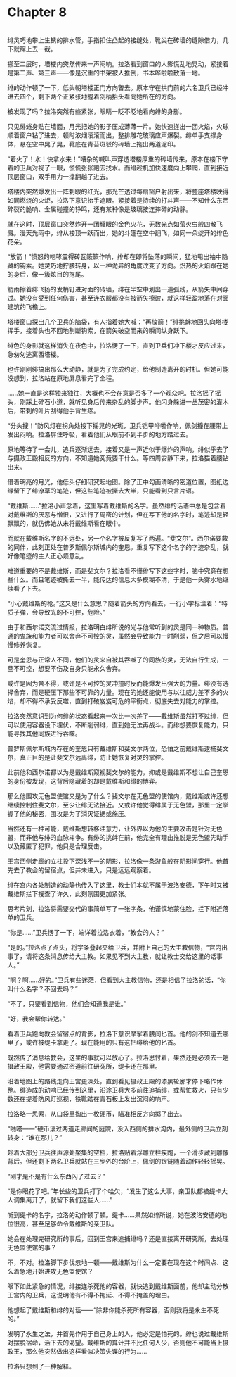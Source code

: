 # Chapter 8

<br>
绯灵巧地攀上生锈的排水管，手指扣住凸起的接缝处，靴尖在砖墙的缝隙借力，几下就蹿上去一截。

挪至二层时，塔楼内突然传来一声闷响。拉洛看到窗口的人影慌乱地晃动，紧接着是第二声、第三声——像是沉重的书架被人推倒，书本哗啦啦散落一地。

绯的动作顿了一下，低头朝塔楼正门方向瞥去。原本守在拱门前的六名卫兵已经冲进去四个，剩下两个正紧张地握着剑柄抬头看向她所在的方向。

被发现了吗？拉洛突然有些紧张，眼睛一眨不眨地看向绯的身影。

只见绯蜷身贴在墙面，月光把她的影子压成薄薄一片。她快速搓出一团火焰，火球顺着窗户钻了进去，顿时浓烟滚滚而出，整排雕花玻璃应声爆裂。绯单手支撑身体，悬在空中晃了晃，靴底在青苔斑驳的砖墙上拖出两道泥印。

“着火了！水！快拿水来！”嘈杂的喊叫声穿透塔楼厚重的砖墙传来，原本在楼下守着的卫兵对视了一眼，慌慌张张跑去找水。而绯趁机加快速度向上攀爬，直到接近顶层窗口，双手用力一撑翻越了进去。

塔楼内突然爆发出一阵刺眼的红光，那光芒透过每扇窗户射出来，将整座塔楼映得如同燃烧的火炬，拉洛下意识抬手遮眼。紧接着是持续的打斗声——不知什么东西碎裂的脆响、金属碰撞的铮鸣，还有某种像是玻璃接连摔碎的动静。

就在这时，顶层窗口突然炸开一团耀眼的金色火花，无数光点如萤火虫般四散飞溅。漫天光雨中，绯从楼顶一跃而出，她的斗篷在空中翻飞，如同一朵绽开的绯色花朵。

“放箭！”愤怒的咆哮震得砖瓦簌簌作响，绯却在即将坠落的瞬间，猛地甩出袖中隐藏的钩索。她灵巧地拧腰转身，以一种诡异的角度改变了方向。炽热的火焰跟在她的身后，像一簇炫目的拖尾。

箭雨擦着绯飞扬的发梢钉进对面的砖墙，绯在半空中划出一道弧线，从箭矢中间穿过。她没有受到任何伤害，甚至连衣服都没有被箭矢擦破，就这样轻盈地落在对面建筑的飞檐上。

塔楼窗口探出几个卫兵的脑袋，有人指着她大喊：“再放箭！”绯挑衅地回头向塔楼挥手，接着头也不回地割断钩索，在箭矢破空而来的瞬间纵身跃下。

绯色的身影就这样消失在夜色中，拉洛愣了一下，直到卫兵们冲下楼才反应过来，急匆匆逃离西塔楼。

也许刚刚绯搞出那么大动静，就是为了完成约定，给他制造离开的时机。但她可能没想到，拉洛站在原地屏息看完了全程。

……她一直是这样独来独往，大概也不会在意是否多了一个观众吧。拉洛摇了摇头，刚踩上碎石小道，就听见身后传来杂乱的脚步声。他闪身躲进一丛茂密的灌木后，带刺的叶片刮得他手背生疼。

“分头搜！”防风灯在拐角处投下摇晃的光斑，卫兵铠甲哗啦作响，佩剑撞在腰带上发出闷响。拉洛屏住呼吸，看着他们从眼前不到半步的地方踏过去。

原地等待了一会儿，追兵逐渐远去，接着又是一声近似于爆炸的声响，绯似乎去了与摄政王殿相反的方向，不知道她究竟要干什么。等四周安静下来，拉洛猫着腰钻出来。

借着明亮的月光，他低头仔细研究起地图。除了正中勾画清晰的密道位置，图纸边缘留下了绯潦草的笔迹，但这些笔迹被撕去大半，只能看到只言片语。

“戴维斯……”拉洛小声念着，这里写着戴维斯的名字。虽然绯的话语中总是包含着对戴维斯的厌恶与憎恨，又进行了周密的计划，但在写下他的名字时，笔迹却是轻飘飘的，就仿佛她从未将戴维斯看在眼中。

而就在戴维斯名字的不远处，另一个名字被反复写了两遍。“斐文尔”。西尔诺要救的同伴，此刻正处在普罗斯佩尔斯城内的奎恩。重复写下这个名字的字迹杂乱，就好像笔迹的主人正心烦意乱。

难道重要的不是戴维斯，而是斐文尔？拉洛看不懂绯写下这些字时，脑中究竟在想些什么。而且笔迹被撕去一半，能传达的信息大多模糊不清，于是他一头雾水地继续看了下去。

“小心戴维斯的枪。”这又是什么意思？随着箭头的方向看去，一行小字标注着：“特质子弹，会导致光的不可控，危险。”

由于和西尔诺交流过情报，拉洛明白绯所说的光与他常听到的灵是同一种物质。普通的鬼族和能力者可以舍弃不可控的灵，虽然会导致能力一时削弱，但之后可以慢慢修养恢复。

可是奎恩与正常人不同，他们的灵来自被其吞噬了的同族的灵，无法自行生成，一旦不可控，想要不伤及自身只能永久舍弃。

或许是因为舍不得，或许是不可控的灵冲撞时反而能爆发出强大的力量。绯没有选择舍弃，而是硬压下那些不可靠的力量。现在的她还能使用与以往威力差不多的火焰，却不得不承受反噬，直到打破岌岌可危的平衡点，彻底失去对能力的掌控。

拉洛突然意识到为何绯的状态看起来一次比一次差了——戴维斯虽然打不过绯，但可以使用容器设下埋伏，不断削弱绯，直到她无法再战斗。而绯想要恢复能力，只能寻找其他同族进行吞噬。

普罗斯佩尔斯城内存在的奎恩只有戴维斯和斐文尔两位，恐怕之前戴维斯逮捕斐文尔，真正目的是让斐文尔远离绯，防止她恢复对灵的掌控。

此前他和西尔诺都以为是戴维斯窥视斐文尔的能力，抑或是戴维斯不想让自己奎恩的身份被发现，这背后隐藏着的却是戴维斯和绯的博弈。

那么他围攻无色盟使馆又是为了什么？斐文尔在无色盟的使馆内，戴维斯或许还想继续控制住斐文尔，至少让绯无法接近。又或许他觉得绯属于无色盟，那里一定掌握了他的秘密，围攻是为了消灭证据或施压。

当然还有一种可能，戴维斯想转移注意力，让外界以为他的主要攻击是针对无色盟，而非他与绯的血脉斗争。有绯的挑衅在前，他完全有理由推脱是无色盟先动手以及藏匿了犯罪，他只是合理反击。

王宫西侧走廊的立柱投下深浅不一的阴影，拉洛像一条游鱼般在阴影间穿行。他首先去了教会的留宿点，但并未进入，只是远远观察着。

绯在宫内各处制造的动静也传入了这里，教士们本就不属于波洛安德，下午时又被戴维斯拦下搜查了许久，此刻氛围更加紧张。

思考片刻，拉洛将需要交代的事简单写了一张字条，他谨慎地蒙住脸，拦下附近落单的卫兵。

“你是……”卫兵愣了一下，端详着拉洛衣着，“教会的人？”

“是的。”拉洛点了点头，将字条叠起交给卫兵，并附上自己的大主教信物，“宫内出事了，请将这条消息传给大主教。如果见不到大主教，就让教士交给这里的话事人。”

“啊？啊……好的。”卫兵有些迷茫，但看到大主教信物，还是相信了拉洛的话，“你叫什么名字？不回去吗？”

“不了，只要看到信物，他们会知道我是谁。”

“好，我会帮你转达。”

看着卫兵跑向教会留宿点的背影，拉洛下意识摩挲着腰间匕首。他的剑不知道去哪里了，或许被缇卡拿走了。现在能用的只有这把绯给他的匕首。

既然传了消息给教会，这里的事就可以放心了。拉洛思忖着，果然还是必须去一趟摄政王殿，他需要通过密道前往研究所，缇卡还在那里。

沿着地图上的路线走向王宫更深处，直到看见摄政王殿的漆黑轮廓才停下略作休整。绯造成的动响已经传到这里，沿途卫兵大多前往追捕绯，或帮忙救火，只有少数还在提着防风灯巡视，铁靴踏在青石板上发出沉闷的响声。

拉洛略一思索，从口袋里掏出一枚硬币，瞄准相反方向掷了出去。

“啪嗒——”硬币滚过两道走廊间的庭院，没入西侧的排水沟内，最外侧的卫兵立刻转身：“谁在那儿？”

趁着大部分卫兵往声源处聚集的空档，拉洛贴着浮雕立柱疾跑，一个滑步藏到雕像背后。但还剩下两名卫兵就站在三步外的台阶上，佩剑的银链随着动作轻轻摇晃。

“刚才是不是有什么东西闪了过去？”

“是你眼花了吧。”年长些的卫兵打了个哈欠，“发生了这么大事，亲卫队都被缇卡大人调集离开了，就留下我们这些人……”

听到缇卡的名字，拉洛的动作顿了顿。缇卡……果然如绯所说，她在波洛安德的地位很高，甚至足够命令戴维斯的亲卫队。

她会在处理完研究所的事后，回到王宫来追捕绯吗？还是直接离开研究所，去处理无色盟使馆的事？

不，不对。拉洛脚下步伐忽地一顿——戴维斯为什么一定要在现在这个时间点、这么着急地开始进攻无色盟使馆？

眼下如此紧急的情况，绯接连杀死他的容器，就快追到戴维斯面前，他却主动分散王宫内的卫兵，这说明他有不得不拖延、不得不掩盖的理由。

他想起了戴维斯和绯的对话——“除非你能杀死所有容器，否则我将是永生不死的。”

发明了永生之法，并首先作用于自己身上的人，他必定是怕死的。绯也说过戴维斯对摆脱宿命，活下去的渴望。戴维斯的算计并不比任何人少，否则他不可能当上摄政王，那么他突然做出这样看似决策失误的行为……

拉洛只想到了一种解释。
